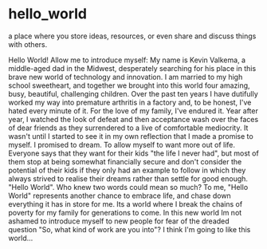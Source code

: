 # hello_world
a place where you store ideas, resources, or even 
share and discuss things with others.

   Hello World! Allow me to introduce myself:
My name is Kevin Valkema, a middle-aged dad in the 
Midwest, desperately searching for his place in this 
brave new world of technology and innovation. I am 
married to my high school sweetheart, and together we
 brought into this world four amazing, busy, beautiful,
challenging children. Over the past ten years I have 
dutifully worked my way into premature arthritis in a 
factory and, to be honest, I've hated every minute of 
it. For the love of my family, I've endured it. Year 
after year, I watched the look of defeat and then 
acceptance wash over the faces of dear friends as they
surrendered to a live of comfortable mediocrity. It 
wasn't until I started to see it in my own reflection 
that I made a promise to myself. I promised to dream.
To allow myself to want more out of life. Everyone says
that they want for their kids "the life I never had",
but most of them stop at being somewhat financially
secure and don't consider the potential of their kids
if they only had an example to follow in which they
always strived to realise their dreams rather than 
settle for good enough. "Hello World". Who knew two 
words could mean so much? To me, "Hello World" 
represents another chance to embrace life, and chase 
down everything it has in store for me. Its a world 
where I break the chains of poverty for my family for
generations to come. In this new world Im not ashamed 
to introduce myself to new people for fear of the 
dreaded question "So, what kind of work are you into"? 
I think I'm going to like this world...

